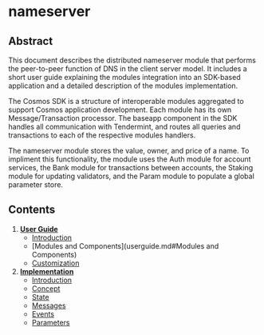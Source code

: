 # nameserver
## Abstract
This document describes the distributed nameserver module that performs the peer-to-peer function of DNS in the client server model. It includes a short user guide explaining the modules integration into an SDK-based application and a detailed description of the modules implementation.

The Cosmos SDK is a structure of interoperable modules aggregated to support Cosmos application development. Each module has its own Message/Transaction processor. The baseapp component in the SDK handles all communication with Tendermint, and routes all queries and transactions to each of the respective modules handlers.

The nameserver module stores the value, owner, and price of a name. To impliment this functionality, the module uses the Auth module for account services, the Bank module for transactions between accounts, the Staking module for updating validators, and the Param module to populate a global parameter store.
## Contents
1. **[User Guide](userguide.md)**
	- [Introduction](userguide.md#Introduction)
	- [Modules and Components](userguide.md#Modules and Components)
	- [Customization](userguide.md#Customization)
2. **[Implementation](implementation.md)**
	- [Introduction](implementation.md#Introduction)
	- [Concept](implementation.md#Concept)
	- [State](implementation.md#State)
	- [Messages](implementation.md#Messages)
	- [Events](implementation.md#Events)
	- [Parameters](implementation.md#Parameters)
	